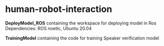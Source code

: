# human-robot-interaction

**DeployModel_ROS** containing the workspace for deploying model in Ros<br/>
Dependencies: ROS noetic, Ubuntu 20.04 <br/>

**TrainingModel** containing the code for training Speaker verification model


